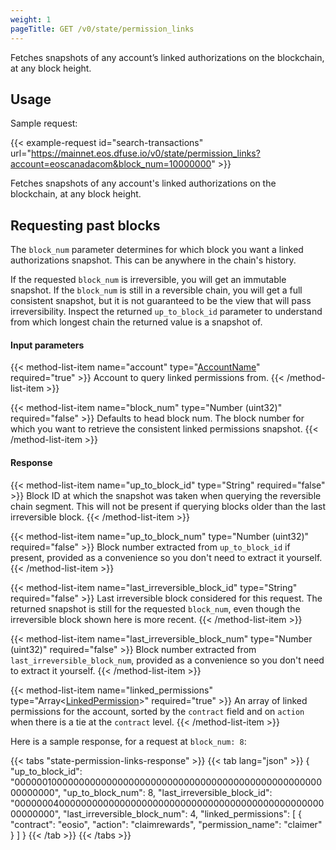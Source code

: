 ```yaml
---
weight: 1
pageTitle: GET /v0/state/permission_links
---
```

Fetches snapshots of any account’s linked authorizations on the blockchain, at any block height.

## Usage

Sample request:

{{< example-request id="search-transactions" url="https://mainnet.eos.dfuse.io/v0/state/permission_links?account=eoscanadacom&block_num=10000000" >}}

Fetches snapshots of any account's linked authorizations on the blockchain, at any block height.

## Requesting past blocks

The `block_num` parameter determines for which block you want a linked
authorizations snapshot. This can be anywhere in the chain's history.

If the requested `block_num` is irreversible, you will get an
immutable snapshot.  If the `block_num` is still in a reversible
chain, you will get a full consistent snapshot, but it is not
guaranteed to be the view that will pass irreversibility. Inspect the
returned `up_to_block_id` parameter to understand from which longest
chain the returned value is a snapshot of.

#### Input parameters

{{< method-list-item name="account" type="[AccountName](/eosio/public-apis/reference/types/accountname)" required="true" >}}
  Account to query linked permissions from.
{{< /method-list-item >}}

{{< method-list-item name="block_num" type="Number (uint32)" required="false" >}}
  Defaults to head block num. The block number for which you want to retrieve the consistent linked permissions snapshot.
{{< /method-list-item >}}

#### Response

{{< method-list-item name="up_to_block_id" type="String" required="false" >}}
  Block ID at which the snapshot was taken when querying the reversible chain segment. This will not be present if querying blocks older than the last irreversible block.
{{< /method-list-item >}}

{{< method-list-item name="up_to_block_num" type="Number (uint32)" required="false" >}}
  Block number extracted from `up_to_block_id` if present, provided as a convenience so you don't need to extract it yourself.
{{< /method-list-item >}}

{{< method-list-item name="last_irreversible_block_id" type="String" required="false" >}}
  Last irreversible block considered for this request. The returned snapshot is still for the requested `block_num`, even though the irreversible block shown here is more recent.
{{< /method-list-item >}}

{{< method-list-item name="last_irreversible_block_num" type="Number (uint32)" required="false" >}}
  Block number extracted from `last_irreversible_block_num`, provided as a convenience so you don't need to extract it yourself.
{{< /method-list-item >}}

{{< method-list-item name="linked_permissions" type="Array&lt;[LinkedPermission](/eosio/public-apis/reference/types/linkedpermission)&gt;" required="true" >}}
  An array of linked permissions for the account, sorted by the `contract` field and on `action` when there is a tie at the `contract` level.
{{< /method-list-item >}}

Here is a sample response, for a request at `block_num: 8`:

{{< tabs "state-permission-links-response" >}}
{{< tab lang="json" >}}
{
  "up_to_block_id": "0000001000000000000000000000000000000000000000000000000000000000",
  "up_to_block_num": 8,
  "last_irreversible_block_id": "0000000400000000000000000000000000000000000000000000000000000000",
  "last_irreversible_block_num": 4,
  "linked_permissions": [
    {
      "contract": "eosio",
      "action": "claimrewards",
      "permission_name": "claimer"
    }
  ]
}
{{< /tab >}}
{{< /tabs >}}
